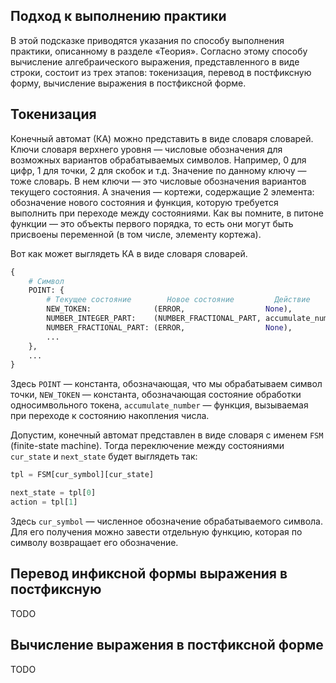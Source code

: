 ## Подход к выполнению практики

В этой подсказке приводятся указания по способу выполнения практики, описанному в разделе «Теория». Согласно этому способу вычисление алгебраического выражения, представленного в виде строки, состоит из трех этапов: токенизация, перевод в постфиксную форму, вычисление выражения в постфиксной форме.

## Токенизация

Конечный автомат (КА) можно представить в виде словаря словарей. Ключи словаря верхнего уровня — числовые обозначения для возможных вариантов обрабатываемых символов. Например, 0 для цифр, 1 для точки, 2 для скобок и т.д. Значение по данному ключу — тоже словарь. В нем ключи  — это числовые обозначения вариантов текущего состояния. А значения — кортежи, содержащие 2 элемента: обозначение нового состояния и функция, которую требуется выполнить при переходе между состояниями. Как вы помните, в питоне функции — это объекты первого порядка, то есть они могут быть присвоены переменной (в том числе, элементу кортежа).

Вот как может выглядеть КА в виде словаря словарей.

```python
{
    # Символ
    POINT: {
        # Текущее состояние        Новое состояние         Действие
        NEW_TOKEN:              (ERROR,                  None),
        NUMBER_INTEGER_PART:    (NUMBER_FRACTIONAL_PART, accumulate_number),
        NUMBER_FRACTIONAL_PART: (ERROR,                  None),
        ...
    },
    ...
}
```

Здесь `POINT` — константа, обозначающая, что мы обрабатываем символ точки, `NEW_TOKEN` — константа, обозначающая состояние обработки односимвольного токена, `accumulate_number` — функция, вызываемая при переходе к состоянию накопления числа. 

Допустим, конечный автомат представлен в виде словаря с именем `FSM` (finite-state machine). Тогда переключение между состояниями `cur_state` и `next_state` будет выглядеть так:

```python
tpl = FSM[cur_symbol][cur_state]

next_state = tpl[0]
action = tpl[1]
```

Здесь `cur_symbol` — численное обозначение обрабатываемого символа. Для его получения можно завести отдельную функцию, которая по символу возвращает его обозначение.

## Перевод инфиксной формы выражения в постфиксную

TODO

## Вычисление выражения в постфиксной форме

TODO
